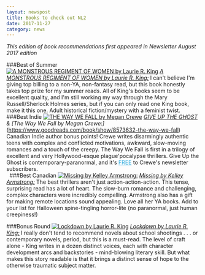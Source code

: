 ```yaml
---
layout: newspost
title: Books to check out NL2
date: 2017-11-27
category: news
---
```


*This edition of book recommendations first appeared in Newsletter August 2017 edition*

###Best of Summer
[![A MONSTROUS REGIMENT OF WOMEN by Laurie R. King](https://gallery.mailchimp.com/5d9ccc35d544fcc85135fb8ae/images/66faee30-4fb8-4984-a29a-a31876611a91.jpg)](https://www.goodreads.com/book/show/104737.A_Monstrous_Regiment_of_Women)
*[A MONSTROUS REGIMENT OF WOMEN by Laurie R. King:](https://www.goodreads.com/book/show/104737.A_Monstrous_Regiment_of_Women)* I can't believe I'm giving top billing to a non-YA, non-fantasy read, but this book honestly takes top prize for my summer reads. All of King's books seem to be excellent quality, and I'm still working my way through the Mary Russell/Sherlock Holmes series, but if you can only read one King book, make it this one. Adult historical fiction/mystery with a feminist twist.
 
###Best Indie
[![THE WAY WE FALL by Megan Crewe](https://gallery.mailchimp.com/5d9ccc35d544fcc85135fb8ae/images/ec50d252-5438-4c53-8227-f0e428cc4af4.jpg)](https://www.goodreads.com/book/show/8573632-the-way-we-fall)
*[GIVE UP THE GHOST](https://www.goodreads.com/book/show/6240223-give-up-the-ghost) & [The Way We Fall by Megan Crewe:]*(https://www.goodreads.com/book/show/8573632-the-way-we-fall) Canadian Indie author bonus points! Crewe writes disarmingly authentic teens with complex and conflicted motivations, awkward, slow-moving romances and a touch of the creepy. The Way We Fall is first in a trilogy of excellent and very Hollywood-esque plague'pocalypse thrillers. Give Up the Ghost is contemporary-paranormal, and it's <a href="http://www.subscribepage.com/GiveUpTheGhost" target="_blank" style="mso-line-height-rule: exactly;-ms-text-size-adjust: 100%;-webkit-text-size-adjust: 100%;color: #2BAADF;font-weight: normal;text-decoration: underline;">FREE</a> to Crewe's newsletter subscribers.<br>
 
###Best Canadian
[![Missing by Kelley Armstrong:](https://www.goodreads.com/book/show/25487124-missing?ac=1&from_search=true)](https://gallery.mailchimp.com/5d9ccc35d544fcc85135fb8ae/images/4c4d3281-344e-4c6f-ae16-587f3c53980e.jpg)
*[Missing by Kelley Armstrong:](https://www.goodreads.com/book/show/25487124-missing?ac=1&from_search=true)* The best thrillers aren't just action-action-action. This tense, surprising read has a lot of heart. The slow-burn romance and challenging, complex characters were incredibly compelling. Armstrong also has a gift for making remote locations sound appealing. Love all her YA books. Add to your list for Halloween spine-tingling horror-lite (no paranormal, just human creepiness!) <br>

###Bonus Round
[![Lockdown by Laurie R. King](https://images.gr-assets.com/books/1486052805l/32337121.jpg)](https://www.goodreads.com/book/show/32337121-lockdown)
*[Lockdown by Laurie R. King:](https://www.goodreads.com/book/show/32337121-lockdown)* I really don't tend to recommend novels about school shootings . . . or contemporary novels, period, but this is a must-read. The level of craft alone - King writes in a dozen distinct voices, each with character development arcs and backstories - mind-blowing literary skill. But what makes this story readable is that it brings a distinct sense of hope to the otherwise traumatic subject matter.</p>
